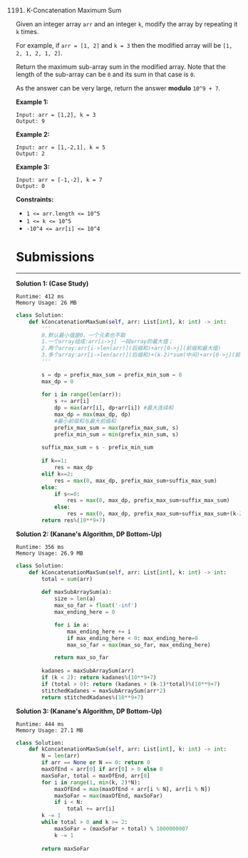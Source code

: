 1191. K-Concatenation Maximum Sum

Given an integer array `arr` and an integer `k`, modify the array by repeating it `k` times.

For example, if `arr = [1, 2]` and `k = 3` then the modified array will be `[1, 2, 1, 2, 1, 2]`.

Return the maximum sub-array sum in the modified array. Note that the length of the sub-array can be `0` and its sum in that case is `0`.

As the answer can be very large, return the answer **modulo** `10^9 + 7`.

**Example 1:**

```
Input: arr = [1,2], k = 3
Output: 9
```

**Example 2:**

```
Input: arr = [1,-2,1], k = 5
Output: 2
```

**Example 3:**

```
Input: arr = [-1,-2], k = 7
Output: 0
```

**Constraints:**

* `1 <= arr.length <= 10^5`
* `1 <= k <= 10^5`
* `-10^4 <= arr[i] <= 10^4`

# Submissions
---
**Solution 1: (Case Study)**
```
Runtime: 412 ms
Memory Usage: 26 MB
```
```python
class Solution:
    def kConcatenationMaxSum(self, arr: List[int], k: int) -> int:
        '''
        0.默认最小值是0，一个元素也不取
        1.一个array组成:arr[i->j] 一段array的最大值；
        2.两个array:arr[i->len(arr)](后缀和)+arr[0->j](前缀和最大值)
        3.多个array:arr[i->len(arr)](后缀和)+(k-2)*sum(中间)+arr[0->j](前缀和最大值)
        ''' 
        
        s = dp = prefix_max_sum = prefix_min_sum = 0
        max_dp = 0
        
        for i in range(len(arr)):
            s += arr[i]
            dp = max(arr[i], dp+arr[i]) #最大连续和
            max_dp = max(max_dp, dp)
            #最小前缀和与最大前缀和
            prefix_max_sum = max(prefix_max_sum, s)
            prefix_min_sum = min(prefix_min_sum, s)
        
        suffix_max_sum = s - prefix_min_sum
        
        if k==1:
            res = max_dp
        elif k==2:
            res = max(0, max_dp, prefix_max_sum+suffix_max_sum)
        else:
            if s<=0:
                res = max(0, max_dp, prefix_max_sum+suffix_max_sum)
            else:
                res = max(0, max_dp, prefix_max_sum+suffix_max_sum+(k-2)*s)
        return res%(10**9+7)         
```

**Solution 2: (Kanane's Algorithm, DP Bottom-Up)**
```
Runtime: 356 ms
Memory Usage: 26.9 MB
```
```python
class Solution:
    def kConcatenationMaxSum(self, arr: List[int], k: int) -> int:
        total = sum(arr)
        
        def maxSubArraySum(a):
            size = len(a)
            max_so_far = float('-inf')
            max_ending_here = 0

            for i in a:
                max_ending_here += i
                if max_ending_here < 0: max_ending_here=0
                max_so_far = max(max_so_far, max_ending_here)

            return max_so_far
        
        kadanes = maxSubArraySum(arr)
        if (k < 2): return kadanes%(10**9+7)
        if (total > 0): return (kadanes + (k-1)*total)%(10**9+7)
        stitchedKadanes = maxSubArraySum(arr*2)
        return stitchedKadanes%(10**9+7)
```

**Solution 3: (Kanane's Algorithm, DP Bottom-Up)**
```
Runtime: 444 ms
Memory Usage: 27.1 MB
```
```python
class Solution:
    def kConcatenationMaxSum(self, arr: List[int], k: int) -> int:
        N = len(arr)
        if arr == None or N == 0: return 0
        maxOfEnd = arr[0] if arr[0] > 0 else 0
        maxSoFar, total = maxOfEnd, arr[0]
        for i in range(1, min(k, 2)*N):
            maxOfEnd = max(maxOfEnd + arr[i % N], arr[i % N])
            maxSoFar = max(maxOfEnd, maxSoFar)
            if i < N:
                total += arr[i]
        k -= 1
        while total > 0 and k >= 2:
            maxSoFar = (maxSoFar + total) % 1000000007
            k -= 1
            
        return maxSoFar
```